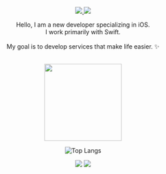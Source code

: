 <div align="center">
  
  <p>
    <a href="https://velog.io/@hong2/posts" target="_blank">
      <img src="https://img.shields.io/badge/Blog-DD0B78?style=flat-square&logo=GitHub%20Sponsors&logoColor=white" />
    </a>
    <a href="mailto:dbsghdz1@gmail.com" target="_blank">
      <img src="https://img.shields.io/badge/dbsghdz1@gmail.com-EA4335?style=flat-square&logo=Gmail&logoColor=white" />
    </a>
  </p>
  
  <p>
    Hello, I am a new developer specializing in iOS.<br/>
    I work primarily with Swift.<br/><br/>
    My goal is to develop services that make life easier. ✨ <br/><br/>
  </p>
  
  <img height="180em" src="https://github-readme-stats.vercel.app/api?username=nmdkims&show_icons=true&hide_border=true&count_private=true&include_all_commits=true" />
  
  ![Top Langs](https://github-readme-stats.vercel.app/api/top-langs/?username=nmdkims&layout=compact&hide_border=true&theme=white)
  
  <p>
    <img src="https://img.shields.io/badge/github-181717?style=for-the-badge&logo=github&logoColor=white">
    <img src="https://img.shields.io/badge/git-F05032?style=for-the-badge&logo=git&logoColor=white">
  </p>
  
</div>
